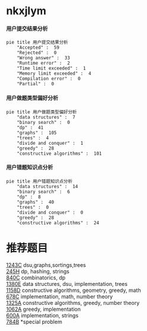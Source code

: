 # nkxjlym

<!-- tabs:start -->



#### **用户提交结果分析**

```mermaid
pie title 用户提交结果分析
    "Accepted" :  59
    "Rejected" :  0
    "Wrong answer" :  33
    "Runtime error" :  2
    "Time limit exceeded" :  1
    "Memory limit exceeded" :  4
    "Compilation error" :  0
    "Partial" :  0
```

#### **用户做题类型偏好分析**

```mermaid
pie title 用户做题类型偏好分析
    "data structures" :  7
    "binary search" :  0
    "dp" :  41
    "graphs" :  105
    "trees" :  4
    "divide and conquer" :  1
    "greedy" :  28
    "constructive algorithms" :  101
```
#### **用户错题知识点分析**

```mermaid
pie title 用户错题知识点分析
    "data structures" :  14
    "binary search" :  6
    "dp" :  8
    "graphs" :  40
    "trees" :  0
    "divide and conquer" :  0
    "greedy" :  28
    "constructive algorithms" :  24
```



<!-- tabs:end -->
# 推荐题目
[1243C](https://codeforces.com/contest/1243/problem/C)		dsu,graphs,sortings,trees		  
[245H](https://codeforces.com/contest/245/problem/H)		dp,
                        hashing,
                        strings		  
[840C](https://codeforces.com/contest/840/problem/C)		combinatorics,
                        dp		  
[1380E](https://codeforces.com/contest/1380/problem/E)		data structures,
                        dsu,
                        implementation,
                        trees		  
[1158D](https://codeforces.com/contest/1158/problem/D)		constructive algorithms,
                        geometry,
                        greedy,
                        math		  
[678C](https://codeforces.com/contest/678/problem/C)		implementation,
                        math,
                        number theory		  
[1325A](https://codeforces.com/contest/1325/problem/A)		constructive algorithms,
                        greedy,
                        number theory		  
[1062A](https://codeforces.com/contest/1062/problem/A)		greedy,
                        implementation		  
[600A](https://codeforces.com/contest/600/problem/A)		implementation,
                        strings		  
[784B](https://codeforces.com/contest/784/problem/B)		*special problem		  
